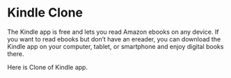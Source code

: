 # Kindle Clone

The Kindle app is free and lets you read Amazon ebooks on any device. If you want to
read ebooks but don’t have an ereader, you can download the Kindle app on your
computer, tablet, or smartphone and enjoy digital books there.

Here is Clone of Kindle app.
